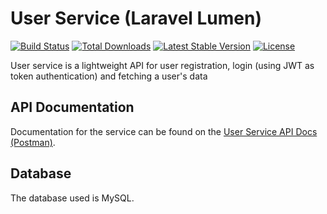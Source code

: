 # User Service (Laravel Lumen)

[![Build Status](https://travis-ci.org/laravel/lumen-framework.svg)](https://travis-ci.org/laravel/lumen-framework)
[![Total Downloads](https://poser.pugx.org/laravel/lumen-framework/d/total.svg)](https://packagist.org/packages/laravel/lumen-framework)
[![Latest Stable Version](https://poser.pugx.org/laravel/lumen-framework/v/stable.svg)](https://packagist.org/packages/laravel/lumen-framework)
[![License](https://poser.pugx.org/laravel/lumen-framework/license.svg)](https://packagist.org/packages/laravel/lumen-framework)

User service is a lightweight API for user registration, login (using JWT as token authentication) and fetching a user's data

## API Documentation

Documentation for the service can be found on the [User Service API Docs (Postman)](https://documenter.getpostman.com/view/11421386/TVKBZeEn).

## Database

The database used is MySQL.